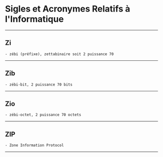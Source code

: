 # **Sigles et Acronymes Relatifs à l'Informatique**

---
## **Zi**

    - zébi (préfixe), zettabinaire soit 2 puissance 70
---
## **Zib**

    - zébi-bit, 2 puissance 70 bits
---
## **Zio**

    - zébi-octet, 2 puissance 70 octets
---
## **ZIP**

    - Zone Information Protocol
---